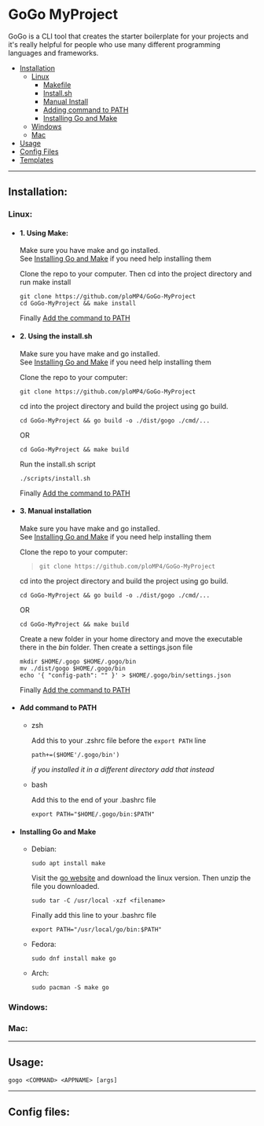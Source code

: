 # GoGo MyProject

GoGo is a CLI tool that creates the starter boilerplate 
for your projects and it's really helpful for people
who use many different programming languages and frameworks.

- [Installation](#installation)
  - [Linux](#linux)
    - [Makefile](#1-using-make)
    - [Install.sh](#2-using-the-installsh)
    - [Manual Install](#3-manual-installation)
    - [Adding command to PATH](#add-command-to-path)
    - [Installing Go and Make](#installing-go-and-make)
  - [Windows](#windows)
  - [Mac](#mac)
- [Usage](#usage)
- [Config Files](#config-files)
- [Templates]()

---

## Installation:

### Linux:

- #### 1. Using Make:

  Make sure you have make and go installed.  
  See [Installing Go and Make](#installing-go-and-make) if you need help installing them

  Clone the repo to your computer. Then cd into the project directory and run make install

  ```
  git clone https://github.com/ploMP4/GoGo-MyProject
  cd GoGo-MyProject && make install
  ```

  Finally [Add the command to PATH](#add-command-to-path)

- #### 2. Using the install.sh

  Make sure you have make and go installed.  
  See [Installing Go and Make](#installing-go-and-make) if you need help installing them

  Clone the repo to your computer:

  `git clone https://github.com/ploMP4/GoGo-MyProject`

  cd into the project directory and build the project using go build.

  `cd GoGo-MyProject && go build -o ./dist/gogo ./cmd/...`

  OR
  
  `cd GoGo-MyProject && make build`

  Run the install.sh script

  `./scripts/install.sh`

  Finally [Add the command to PATH](#add-command-to-path)

- #### 3. Manual installation

  Make sure you have make and go installed.  
  See [Installing Go and Make](#installing-go-and-make) if you need help installing them

  Clone the repo to your computer:

  >`git clone https://github.com/ploMP4/GoGo-MyProject`

  cd into the project directory and build the project using go build.

  `cd GoGo-MyProject && go build -o ./dist/gogo ./cmd/...`

  OR

  `cd GoGo-MyProject && make build`

  Create a new folder in your home directory and move the executable there in the *bin* folder. Then create a settings.json file


  ```
  mkdir $HOME/.gogo $HOME/.gogo/bin
  mv ./dist/gogo $HOME/.gogo/bin
  echo '{ "config-path": "" }' > $HOME/.gogo/bin/settings.json
  ```

  Finally [Add the command to PATH](#add-command-to-path)


- #### Add command to PATH
  - zsh

    Add this to your .zshrc file before the `export PATH` line 

    `path+=($HOME'/.gogo/bin')`

    *if you installed it in a different directory add that instead*

  - bash

    Add this to the end of your .bashrc file

    `export PATH="$HOME/.gogo/bin:$PATH"`

- #### Installing Go and Make

  - Debian:

    `sudo apt install make`

    Visit the [go website](https://go.dev/dl/) and download the linux version.
    Then unzip the file you downloaded.

    `sudo tar -C /usr/local -xzf <filename>`

    Finally add this line to your .bashrc file

    `export PATH="/usr/local/go/bin:$PATH"`

  - Fedora:  

    `sudo dnf install make go`

  - Arch:

    `sudo pacman -S make go`

### Windows:

### Mac:

---

## Usage:

`gogo <COMMAND> <APPNAME> [args]`

---

## Config files:

